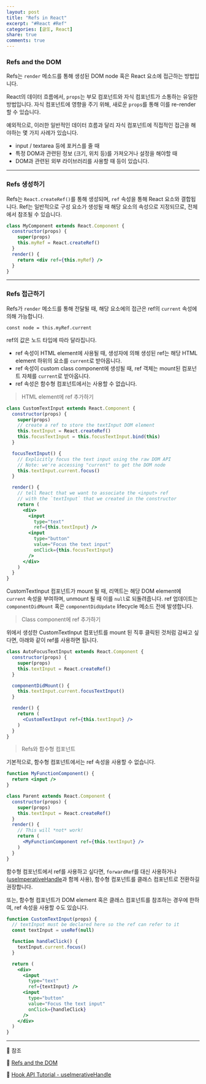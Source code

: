 ```yaml
---
layout: post
title: "Refs in React"
excerpt: "#React #Ref"
categories: [글또, React]
share: true
comments: true
---
```


### Refs and the DOM

Refs는 `render` 메소드를 통해 생성된 DOM node 혹은 React 요소에 접근하는 방법입니다.

React의 데이터 흐름에서, `props`는 부모 컴포넌트와 자식 컴포넌트가 소통하는 유일한 방법입니다. 자식 컴포넌트에 영향을 주기 위해, 새로운  `props`를 통해 이를 re-render 할 수 있습니다.

예외적으로, 이러한 일반적인 데이터 흐름과 달리 자식 컴포넌트에 직접적인 접근을 해야하는 몇 가지 사례가 있습니다.
- input / textarea 등에 포커스를 줄 때
- 특정 DOM과 관련된 정보 (크기, 위치 등)를 가져오거나 설정을 해야할 때
- DOM과 관련된 외부 라이브러리를 사용할 때
등이 있습니다.

---

### Refs 생성하기

Refs는 `React.createRef()`를 통해 생성되며, `ref` 속성을 통해 React 요소와 결합됩니다. Ref는 일반적으로 구성 요소가 생성될 때 해당 요소의 속성으로 지정되므로, 전체에서 참조될 수 있습니다.

```jsx
class MyComponent extends React.Component {
  constructor(props) {
    super(props)
    this.myRef = React.createRef()
  }
  render() {
    return <div ref={this.myRef} />
  }
}
```

---

### Refs 접근하기

Refs가 `render` 메소드를 통해 전달될 때, 해당 요소에의 접근은 ref의 `current` 속성에 의해 가능합니다.

`const node = this.myRef.current`

ref의 값은 노드 타입에 따라 달라집니다.

- ref 속성이 HTML element에 사용될 때, 생성자에 의해 생성된 ref는 해당 HTML element 하위의 요소를 `current`로 받아옵니다.
- ref 속성이 custom class component에 생성될 때, ref 객체는 mount된 컴포넌트 자체를 `current`로 받아옵니다.
- ref 속성은 함수형 컴포넌트에서는 사용할 수 없습니다.

> HTML element에 ref 추가하기

```jsx
class CustomTextInput extends React.Component {
  constructor(props) {
    super(props)
    // create a ref to store the textInput DOM element
    this.textInput = React.createRef()
    this.focusTextInput = this.focusTextInput.bind(this)
  }

  focusTextInput() {
    // Explicitly focus the text input using the raw DOM API
    // Note: we're accessing "current" to get the DOM node
    this.textInput.current.focus()
  }

  render() {
    // tell React that we want to associate the <input> ref
    // with the `textInput` that we created in the constructor
    return (
      <div>
        <input
          type="text"
          ref={this.textInput} />
        <input
          type="button"
          value="Focus the text input"
          onClick={this.focusTextInput}
        />
      </div>
    )
  }
}
```

CustomTextInput 컴포넌트가 mount 될 때, 리액트는 해당 DOM element에 `current` 속성을 부여하며, unmount 될 때 이를 `null`로 되돌려줍니다. ref 업데이트는 `componentDidMount` 혹은 `componentDidUpdate` lifecycle 메소드 전에 발생합니다.


> Class component에 ref 추가하기

위에서 생성한 CustomTextInput 컴포넌트를 mount 된 직후 클릭된 것처럼 감싸고 싶다면, 아래와 같이 ref를 사용하면 됩니다.

```jsx
class AutoFocusTextInput extends React.Component {
  constructor(props) {
    super(props)
    this.textInput = React.createRef()
  }

  componentDidMount() {
    this.textInput.current.focusTextInput()
  }

  render() {
    return (
      <CustomTextInput ref={this.textInput} />
    )
  }
}
```

> Refs와 함수형 컴포넌트

기본적으로, 함수형 컴포넌트에서는 ref 속성을 사용할 수 없습니다.

```jsx
function MyFunctionComponent() {
  return <input />
}

class Parent extends React.Component {
  constructor(props) {
    super(props)
    this.textInput = React.createRef()
  }
  render() {
    // This will *not* work!
    return (
      <MyFunctionComponent ref={this.textInput} />
    )
  }
}
```

함수형 컴포넌트에서 ref를 사용하고 싶다면, `forwardRef`를 대신 사용하거나 ([useImperativeHandle](https://reactjs.org/docs/hooks-reference.html#useimperativehandle)과 함께 사용), 함수형 컴포넌트를 클래스 컴포넌트로 전환하길 권장합니다.

또는, 함수형 컴포넌트가 DOM element 혹은 클래스 컴포넌트를 참조하는 경우에 한하여, ref 속성을 사용할 수도 있습니다.

```jsx
function CustomTextInput(props) {
  // textInput must be declared here so the ref can refer to it
  const textInput = useRef(null)

  function handleClick() {
    textInput.current.focus()
  }

  return (
    <div>
      <input
        type="text"
        ref={textInput} />
      <input
        type="button"
        value="Focus the text input"
        onClick={handleClick}
      />
    </div>
  )
}
```

---

🔗 참조

📌 [Refs and the DOM](https://reactjs.org/docs/refs-and-the-dom.html#legacy-api-string-refs)

📌 [Hook API Tutorial - useImerativeHandle](https://reactjs.org/docs/hooks-reference.html#useimperativehandle)
